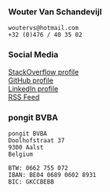 ### Wouter Van Schandevijl
```
woutervs@hotmail.com
+32 (0)476 / 40 35 02
```

### Social Media
[StackOverflow profile][stackoverflow]  
[GitHub profile][github]  
[LinkedIn profile][linkedin]  
[RSS Feed][rss]  

### pongit BVBA
```
pongit BVBA
Doolhofstraat 37
9300 Aalst
Belgium

BTW: 0662 755 072
IBAN: BE04 0689 0602 8931
BIC: GKCCBEBB
```

[linkedin]: https://www.linkedin.com/in/woutervanschandevijl
[stackoverflow]: http://stackoverflow.com/users/540352/laoujin
[github]: https://github.com/Laoujin
[rss]: http://pongit.be/feed.xml
